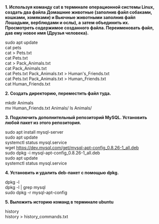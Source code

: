 **1. Используя команду cat в терминале операционной системы Linux, 
создать два файла Домашние животные (заполнив файл собаками, кошками, хомяками) 
и Вьючные животными заполнив файл Лошадьми, верблюдами и ослы), а затем объединить их. 
Просмотреть содержимое созданного файла. Переименовать файл, дав ему новое имя (Друзья человека).**

sudo apt update  
cat pets  
cat > Pets.txt  
cat Pets.txt   
cat > Pack_Animals.txt  
cat Pack_Animals.txt  
cat Pets.txt Pack_Animals.txt > Human's_Friends.txt  
cat Pets.txt Pack_Animals.txt > Human_Friends.txt  
cat Human_Friends.txt  

**2. Создать директорию, переместить файл туда.**

mkdir Animals  
mv Human_Friends.txt Animals/ 
ls Animals/  

**3. Подключить дополнительный репозиторий MySQL. Установить любой пакет из этого репозитория.**
 
sudo apt install mysql-server  
sudo apt update  
systemctl status mysql.service  
wget https://dev.mysql.com/get/mysql-apt-config_0.8.26-1_all.deb  
sudo dpkg -i mysql-apt-config_0.8.26-1_all.deb  
sudo apt update  
systemctl status mysql.service  

**4. Установить и удалить deb-пакет с помощью dpkg.**

dpkg -l  
dpkg -l | grep mysql  
sudo dpkg -r mysql-apt-config  

**5. Выложить историю команд в терминале ubuntu**

history  
history > history_commands.txt  